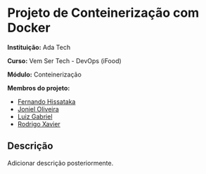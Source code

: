 # Projeto de Conteinerização com Docker


**Instituição:** Ada Tech

**Curso:** Vem Ser Tech - DevOps (iFood)

**Módulo:** Conteinerização

**Membros do projeto:** 

* [Fernando Hissataka](https://github.com/fhissataka)
* [Joniel Oliveira](https://github.com/JonielOliveira)
* [Luiz Gabriel](https://github.com/Wornax)
* [Rodrigo Xavier](https://github.com/rxaviersantos)

## Descrição

Adicionar descrição posteriormente.
